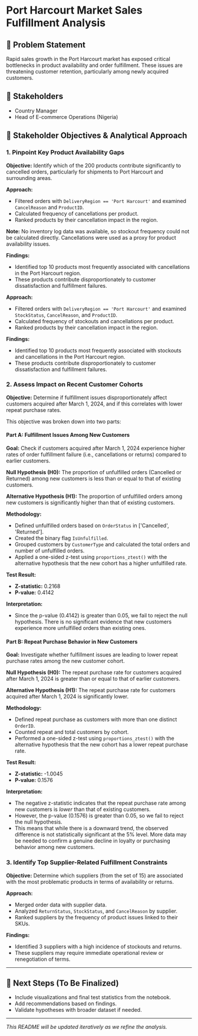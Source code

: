 # Port Harcourt Market Sales Fulfillment Analysis

## 📌 Problem Statement
Rapid sales growth in the Port Harcourt market has exposed critical bottlenecks in product availability and order fulfillment. These issues are threatening customer retention, particularly among newly acquired customers.

## 👥 Stakeholders
- Country Manager
- Head of E-commerce Operations (Nigeria)

## 🌟 Stakeholder Objectives & Analytical Approach

### 1. **Pinpoint Key Product Availability Gaps**
**Objective:** Identify which of the 200 products contribute significantly to cancelled orders, particularly for shipments to Port Harcourt and surrounding areas.

**Approach:**
- Filtered orders with `DeliveryRegion == 'Port Harcourt'` and examined `CancelReason` and `ProductID`.
- Calculated frequency of cancellations per product.
- Ranked products by their cancellation impact in the region.

**Note:** No inventory log data was available, so stockout frequency could not be calculated directly. Cancellations were used as a proxy for product availability issues.

**Findings:**
- Identified top 10 products most frequently associated with cancellations in the Port Harcourt region.
- These products contribute disproportionately to customer dissatisfaction and fulfillment failures.

**Approach:**
- Filtered orders with `DeliveryRegion == 'Port Harcourt'` and examined `StockStatus`, `CancelReason`, and `ProductID`.
- Calculated frequency of stockouts and cancellations per product.
- Ranked products by their cancellation impact in the region.

**Findings:**
- Identified top 10 products most frequently associated with stockouts and cancellations in the Port Harcourt region.
- These products contribute disproportionately to customer dissatisfaction and fulfillment failures.

### 2. **Assess Impact on Recent Customer Cohorts**
**Objective:** Determine if fulfillment issues disproportionately affect customers acquired after March 1, 2024, and if this correlates with lower repeat purchase rates.

This objective was broken down into two parts:

#### Part A: Fulfillment Issues Among New Customers

**Goal:** Check if customers acquired after March 1, 2024 experience higher rates of order fulfillment failure (i.e., cancellations or returns) compared to earlier customers.

**Null Hypothesis (H0):** The proportion of unfulfilled orders (Cancelled or Returned) among new customers is less than or equal to that of existing customers.

**Alternative Hypothesis (H1):** The proportion of unfulfilled orders among new customers is significantly higher than that of existing customers.

**Methodology:**
- Defined unfulfilled orders based on `OrderStatus` in ['Cancelled', 'Returned'].
- Created the binary flag `IsUnfulfilled`.
- Grouped customers by `CustomerType` and calculated the total orders and number of unfulfilled orders.
- Applied a one-sided z-test using `proportions_ztest()` with the alternative hypothesis that the new cohort has a higher unfulfilled rate.

**Test Result:**
- **Z-statistic:** 0.2168
- **P-value:** 0.4142

**Interpretation:**
- Since the p-value (0.4142) is greater than 0.05, we fail to reject the null hypothesis. There is no significant evidence that new customers experience more unfulfilled orders than existing ones.

#### Part B: Repeat Purchase Behavior in New Customers

**Goal:** Investigate whether fulfillment issues are leading to lower repeat purchase rates among the new customer cohort.

**Null Hypothesis (H0):** The repeat purchase rate for customers acquired after March 1, 2024 is greater than or equal to that of earlier customers.

**Alternative Hypothesis (H1):** The repeat purchase rate for customers acquired after March 1, 2024 is significantly lower.

**Methodology:**
- Defined repeat purchase as customers with more than one distinct `OrderID`.
- Counted repeat and total customers by cohort.
- Performed a one-sided z-test using `proportions_ztest()` with the alternative hypothesis that the new cohort has a lower repeat purchase rate.

**Test Result:**
- **Z-statistic:** -1.0045
- **P-value:** 0.1576

**Interpretation:**
- The negative z-statistic indicates that the repeat purchase rate among new customers is *lower* than that of existing customers.
- However, the p-value (0.1576) is greater than 0.05, so we fail to reject the null hypothesis.
- This means that while there is a downward trend, the observed difference is not statistically significant at the 5% level. More data may be needed to confirm a genuine decline in loyalty or purchasing behavior among new customers.

### 3. **Identify Top Supplier-Related Fulfillment Constraints**
**Objective:** Determine which suppliers (from the set of 15) are associated with the most problematic products in terms of availability or returns.

**Approach:**
- Merged order data with supplier data.
- Analyzed `ReturnStatus`, `StockStatus`, and `CancelReason` by supplier.
- Ranked suppliers by the frequency of product issues linked to their SKUs.

**Findings:**
- Identified 3 suppliers with a high incidence of stockouts and returns.
- These suppliers may require immediate operational review or renegotiation of terms.

---

## 🔧 Next Steps (To Be Finalized)
- Include visualizations and final test statistics from the notebook.
- Add recommendations based on findings.
- Validate hypotheses with broader dataset if needed.

---

*This README will be updated iteratively as we refine the analysis.*

